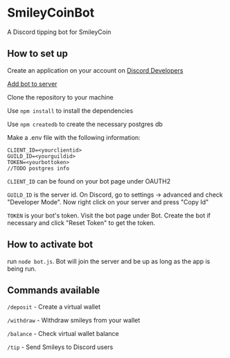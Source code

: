 # SmileyCoinBot
A Discord tipping bot for SmileyCoin

## How to set up

Create an application on your account on [Discord Developers](https://discord.com/developers/applications/)

[Add bot to server](https://discordjs.guide/preparations/adding-your-bot-to-servers.html#bot-invite-links)

Clone the repository to your machine

Use `npm install` to install the dependencies
    
Use `npm createdb` to create the necessary postgres db

Make a .env file with the following information:
```
CLIENT_ID=<yourclientid>
GUILD_ID=<yourguildid>
TOKEN=<yourbottoken>
//TODO postgres info
```
`CLIENT_ID` can be found on your bot page under OAUTH2

`GUILD_ID` is the server id. On Discord, go to settings -> advanced and check "Developer Mode". Now right click on your server and press "Copy Id"

`TOKEN` is your bot's token. Visit the bot page under Bot. Create the bot if necessary and click "Reset Token" to get the token.
    
    
## How to activate bot

run `node bot.js`. Bot will join the server and be up as long as the app is being run.

## Commands available


`/deposit` - Create a virtual wallet

`/withdraw` - Withdraw smileys from your wallet

`/balance` - Check virtual wallet balance

`/tip` - Send Smileys to Discord users

